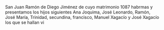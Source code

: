 San Juan Ramón de Diego Jiménez de cuyo matrimonio
1087 habrmas y presentamos los hijos siguientes Ana Joquima,
José Leonardo, Ramón, José María, Trinidad, secundina,
francisco, Manuel Xagacío y José Xagacío los que se hallan vi